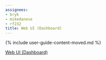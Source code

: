 ```yaml
---
assignees:
- bryk
- mikedanese
- rf232
title: Web UI (Dashboard)
---
```


{% include user-guide-content-moved.md %}

[Web UI (Dashboard)](/docs/tasks/web-ui-dashboard/)
